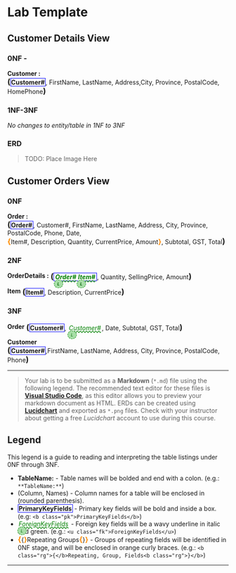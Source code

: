 # Lab Template

## Customer Details View

### 0NF - 

**Customer :** <span class= "md"><b class= "pk">Customer#</b>, FirstName, LastName, Address,City, Province, PostalCode, HomePhone</span>

### 1NF-3NF

*No changes to entity/table in 1NF to 3NF*

### ERD

> TODO: Place Image Here

## Customer Orders View

### 0NF

**Order :** <span class="md"><b class= "pk">Order#</b>, Customer#, FirstName, LastName, Address, City, Province, PostalCode, Phone, Date, <b class= "rg">Item#, Description, Quantity, CurrentPrice, Amount</b>, Subtotal, GST, Total</span>

### 2NF 

**OrderDetails :** <span class= "md"><b class="pk"><u class= "fk">Order#</u><u class= "fk">Item#</u></b>, Quantity, SellingPrice, Amount</span>

**Item** <span class="md"><b class="pk">Item#</b>, Description, CurrentPrice</span>

### 3NF 

**Order** <span class= "md"><b class="pk">Customer#</b>, <u class="fk">Customer#</u>, Date, Subtotal, GST, Total

**Customer** <span class="md"><b class="pk">Customer#</b>,FirstName, LastName, Address, City, Province, PostalCode, Phone

-----

> Your lab is to be submitted as a **Markdown** (`*.md`) file using the following legend. The recommended text editor for these files is [**Visual Studio Code**](https://code.visualstudio.com), as this editor allows you to preview your markdown document as HTML. ERDs can be created using [**Lucidchart**](https://www.lucidchart.com/) and exported as `*.png` files. Check with your instructor about getting a free *Lucidchart* account to use during this course.

## Legend

This legend is a guide to reading and interpreting the table listings under 0NF through 3NF.

- **TableName:** - Table names will be bolded and end with a colon. (e.g.: `**TableName:**`)
- (Column, Names) - Column names for a table will be enclosed in (rounded parenthesis).
- <b class="pk">PrimaryKeyFields</b> - Primary key fields will be bold and inside a box. (e.g: `<b class="pk">PrimaryKeyFields</b>`)
- <u class="fk">ForeignKeyFields</u> - Foreign key fields will be a wavy underline in italic and green. (e.g.: `<u class="fk">ForeignKeyFields</u>`)
- <b class="rg">{</b>Repeating Groups<b class="rg">}</b> - Groups of repeating fields will be identified in 0NF stage, and will be enclosed in orange curly braces. (e.g.: `<b class="rg">{</b>Repeating, Group, Fields<b class="rg">}</b>`)



----

<style type="text/css">
.md {
    display: inline-block;
    vertical-align: top;
    white-space: normal;
}

.md:before {
    content: '(';
    font-size: 1.25em;
    font-weight: bold;
}

.md:after {
    content:')';
    font-size: 1.25em;
    font-weight: bold;
}

.pk {
    font-weight: bold;
    display: inline-block;
    border: solid thin blue;
    padding: 0 1px;
    position: relative;    
}

pk:before {
    content:'P';
    font-size: .55em;
    font-weight:bold;
    color:white;
    background-color: #72c4f7;
    position: absolute;
    left:-5px;
    top:-15px;
    border-radius:50%;
    border:solid thin blue;
    width: 1.4em;
    height: 1.4em;
    padding: 3px;
    text-align: center;
}

.fk {
    color: green;
    font-style: italic;
    text-decoration: wavy underline green;    
    padding: 0 2px;
    position: relative;
}

.fk:before {
    content: 'L';
    font-size: .65em;
    position: absolute;
    left: -1px;
    bottom: -17px;
    color: darkgreen;
    background-color: #a7dea7;
    border-radius: 50%;
    border: dashed thin green;
    width: 1.4em;
    height: 1.4rm;
    padding: 3px;
    text-align: center;
}

.rg {
    display:inline-block;
    color: inherit;
    font-size: 1em;
    font-weight: normal;
}

.rg:before {
    content: '\007B';
    color: darkorange;   
    font-size: 1.2em;
    font-weight: bold;
}

.rg:after {
    content: '\007D';
    color: darkorange;
    font-size: 1.1em;
    font-weight: bold;
}

.note {
    font-weight: bold;
    color: brown;
    font-size: 1.1em;
}
</style>